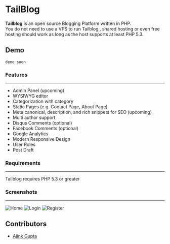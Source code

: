 # TailBlog
**Tailblog** is an open source   Blogging Platform  written in PHP.  
You do not need to use a VPS to run Tailblog , shared hosting or even free hosting should work as long as the host supports at least PHP 5.3.

Demo
----
``` demo soon ```

### Features
---------
- Admin Panel (upcoming)
- WYSIWYG editor 
- Categorization with category 
- Static Pages (e.g. Contact Page, About Page)
- Meta canonical, description, and rich snippets for SEO (upcoming)
- Multi author support 
- Disqus Comments (optional)
- Facebook Comments (optional)
- Google Analytics
- Modern Responsive Design
- User Roles
- Post Draft 

### Requirements
------------
Tailblog requires PHP 5.3 or greater 

### Screenshots
-------------
![Home](https://cdn.jsdelivr.net/gh/Ajinkgupta/Tailblog@main/demo/screenshots/home.png)
![Login](https://cdn.jsdelivr.net/gh/Ajinkgupta/Tailblog@main/demo/screenshots/login.png)
![Register](https://cdn.jsdelivr.net/gh/Ajinkgupta/Tailblog@main/demo/screenshots/register.png)

Contributors
----------
- [Ajink Gupta](https://github.com/Ajinkgupta) 
